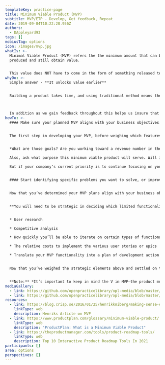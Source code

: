 ```yaml
---
templateKey: practice-page
title: Minimum Viable Product (MVP)
subtitle: MVP/ETP - Develop, Get feedback, Repeat
date: 2019-09-04T10:22:28.956Z
authors:
  - DAppleyard93
tags: []
mobiusTag: options
icon: /images/mvp.jpg
whatIs: >-
  Minimal Viable Product (MVP) refers the the minimum amount that can be
  produced and still obtain value. 


  This value does NOT have to come in the form of something released to the public. This can come in closed user testing, in which the value we gain is the feedback we receive. To that end many in the Agile community advocate for the term Earliest Testable Product (ETP), rather than MVP.
whyDo: >-
  Simple answer - **It unlocks value earlier**


  Building a product takes time, and using traditional method means the customer won't get any value until the end of the big bang release. Using MVP means the customer starts seeing the value from the product far faster



  In addition as we gain feedback throughout this helps us insure that what we're building is also the right thing. Perhaps based on that feedback we may find that actually we only need a simple solution making it both cheaper and taking less time? Or perhaps we find that we can build something that the customer never imagined they needed but could help them immensely?
howTo: >-
  #### Make sure your planned MVP aligns with your business objectives.


  The first step in developing your MVP, before weighing which features to build, is to make sure the product will align with your team’s or your company’s strategic goals.


  *What are those goals? Are you working toward a revenue number in the coming six months? Do you have limited resources?* These questions might affect whether now is even the time to start developing a new MVP.

  Also, ask what purpose this minimum viable product will serve. Will it attract new users in a market adjacent to the market for your existing products? If that is one of your current business objectives, then this MVP plan might be strategically viable.

  But if your company’s current priority is to continue focusing on your core markets, then you might need to shelve this idea and focus instead, perhaps, on an MVP designed to offer new functionality for your existing customers.


  #### Start identifying specific problems you want to solve, or improvements you want to enable, for your user persona.


  Now that you’ve determined your MVP plans align with your business objectives, you can start thinking through the specific solutions you want your product to offer users. These solutions, which you might write up in the form of user stories, epics, or features, do not represent the product’s overall vision—only subsets of that vision. Remember, you can develop only a small amount of functionality for your MVP.


  **You will need to be strategic in deciding which limited functionality to include in your MVP.** You can base these decisions on a number of factors, including:


  * User research

  * Competitive analysis

  * How quickly you’ll be able to iterate on certain types of functionality when you receive user feedback

  * The relative costs to implement the various user stories or epics

  * Translate your MVP functionality into a plan of development action.


  Now that you’ve weighed the strategic elements above and settled on the limited functionality you want for your MVP, it’s time to translate this into an action plan for development.


  **Note:** *It’s important to keep in mind the V in MVP—the product must be viable. That means it must allow your customers to complete an entire task or project, and it must provide a high-quality user experience. An MVP cannot be a user interface with many half-built tools and features. It must be a working product that your company should be able to sell.*
mediaGallery:
  - link: https://github.com/openpracticelibrary/opl-media/blob/master/images/MVP2.png?raw=true
  - link: https://github.com/openpracticelibrary/opl-media/blob/master/images/MVP.jpg?raw=true
resources:
  - link: https://blog.crisp.se/2016/01/25/henrikkniberg/making-sense-of-mvp
    linkType: web
    description: Henriks Article on MVP
  - link: https://www.productplan.com/glossary/minimum-viable-product/
    linkType: web
    description: "ProductPlan: What is a Minimum Viable Product"
  - link: https://theproductmanager.com/tools/product-roadmap-tools/
    linkType: web
    description: Top 10 Interactive Product Roadmap Tools In 2021
participants: []
area: options
perspectives: []
---
```

